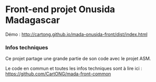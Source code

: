 # Front-end projet Onusida Madagascar

Démo :
http://cartong.github.io/mada-onusida-front/dist/index.html

### Infos techniques

Ce projet partage une grande partie de son code avec le projet ASM.

Le code en commun et toutes les infos techniques sont à lire ici :
https://github.com/CartONG/mada-front-common
